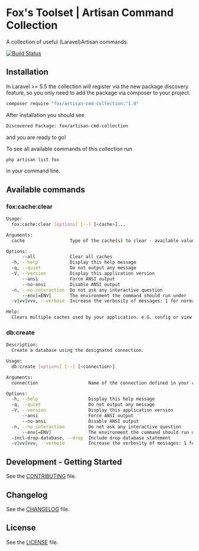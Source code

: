 # Fox's Toolset | Artisan Command Collection

A collection of useful (Laravel)Artisan commands.

[![Build Status](https://travis-ci.com/christian-graf/artisan-command-collection.svg?branch=master)](https://travis-ci.com/christian-graf/artisan-command-collection)


## Installation

In Laravel >= 5.5 the collection will register via the new package discovery feature, so you only need to add the package via composer to your project.

```bash
composer require "fox/artisan-cmd-collection:^1.0"
```

After installation you should see

```bash
Discovered Package: fox/artisan-cmd-collection
```

and you are ready to go!

To see all available commands of this collection run 

```bash
php artisan list fox
```

in your command line.

## Available commands

### fox:cache:clear

```bash
Usage:
  fox:cache:clear [options] [--] [<cache>]...

Arguments:
  cache                 Type of the cache(s) to clear - available values are [app|config|route|view]

Options:
      --all             Clear all caches
  -h, --help            Display this help message
  -q, --quiet           Do not output any message
  -V, --version         Display this application version
      --ansi            Force ANSI output
      --no-ansi         Disable ANSI output
  -n, --no-interaction  Do not ask any interactive question
      --env[=ENV]       The environment the command should run under
  -v|vv|vvv, --verbose  Increase the verbosity of messages: 1 for normal output, 2 for more verbose output and 3 for debug

Help:
  Clears multiple caches used by your application. e.G. config or view caches
```

### db:create

```bash
Description:
  Create a database using the designated connection.

Usage:
  db:create [options] [--] [<connection>]

Arguments:
  connection                   Name of the connection defined in your config/database.php file. [default: "default"]

Options:
  -h, --help                   Display this help message
  -q, --quiet                  Do not output any message
  -V, --version                Display this application version
      --ansi                   Force ANSI output
      --no-ansi                Disable ANSI output
  -n, --no-interaction         Do not ask any interactive question
      --env[=ENV]              The environment the command should run under
  -incl-drop-database, --drop  Include drop database statement
  -v|vv|vvv, --verbose         Increase the verbosity of messages: 1 for normal output, 2 for more verbose output and 3 for debug
```

## Development - Getting Started

See the [CONTRIBUTING](CONTRIBUTING.md) file.

## Changelog

See the [CHANGELOG](CHANGELOG.md) file.

## License
 
See the [LICENSE](LICENSE.md) file.
